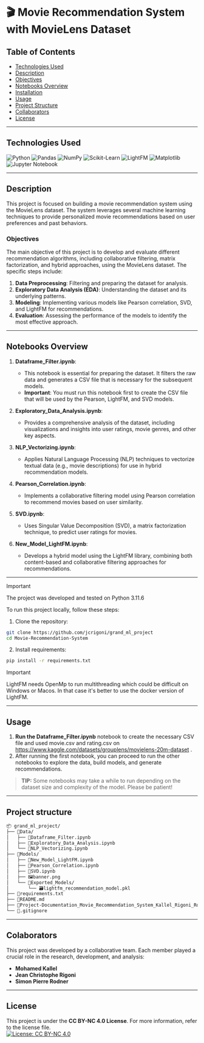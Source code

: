 # 🎬 Movie Recommendation System with MovieLens Dataset


## Table of Contents

-   [Technologies Used](#technologies-used)
-   [Description](#description)
-   [Objectives](#objectives)
-   [Notebooks Overview](#notebooks-overview)
-   [Installation](#installation)
-   [Usage](#usage)
-   [Project Structure](#project-structure)
-   [Collaborators](#collaborators)
-   [License](#license)

---

## Technologies Used

![Python](https://img.shields.io/badge/python-3670A0?style=for-the-badge&logo=python&logoColor=ffdd54) ![Pandas](https://img.shields.io/badge/pandas-%23150458.svg?style=for-the-badge&logo=pandas&logoColor=white) ![NumPy](https://img.shields.io/badge/numpy-%23013243.svg?style=for-the-badge&logo=numpy&logoColor=white) ![Scikit-Learn](https://img.shields.io/badge/scikit--learn-%23F7931E.svg?style=for-the-badge&logo=scikit-learn&logoColor=white) ![LightFM](https://img.shields.io/badge/lightfm-%2300422e.svg?style=for-the-badge&logo=lightfm&logoColor=white) ![Matplotlib](https://img.shields.io/badge/Matplotlib-%23ffffff.svg?style=for-the-badge&logo=Matplotlib&logoColor=black) ![Jupyter Notebook](https://img.shields.io/badge/jupyter-%23FA0F00.svg?style=for-the-badge&logo=jupyter&logoColor=white)

---

## Description
This project is focused on building a movie recommendation system using the MovieLens dataset. The system leverages several machine learning techniques to provide personalized movie recommendations based on user preferences and past behaviors.

### Objectives
The main objective of this project is to develop and evaluate different recommendation algorithms, including collaborative filtering, matrix factorization, and hybrid approaches, using the MovieLens dataset. The specific steps include:

1. **Data Preprocessing**: Filtering and preparing the dataset for analysis.
2. **Exploratory Data Analysis (EDA)**: Understanding the dataset and its underlying patterns.
3. **Modeling**: Implementing various models like Pearson correlation, SVD, and LightFM for recommendations.
4. **Evaluation**: Assessing the performance of the models to identify the most effective approach.

---

## Notebooks Overview

1. **Dataframe_Filter.ipynb**:
   - This notebook is essential for preparing the dataset. It filters the raw data and generates a CSV file that is necessary for the subsequent models.
   - **Important**: You must run this notebook first to create the CSV file that will be used by the Pearson, LightFM, and SVD models.

2. **Exploratory_Data_Analysis.ipynb**:
   - Provides a comprehensive analysis of the dataset, including visualizations and insights into user ratings, movie genres, and other key aspects.

3. **NLP_Vectorizing.ipynb**:
   - Applies Natural Language Processing (NLP) techniques to vectorize textual data (e.g., movie descriptions) for use in hybrid recommendation models.

4. **Pearson_Correlation.ipynb**:
   - Implements a collaborative filtering model using Pearson correlation to recommend movies based on user similarity.

5. **SVD.ipynb**:
   - Uses Singular Value Decomposition (SVD), a matrix factorization technique, to predict user ratings for movies.

6. **New_Model_LightFM.ipynb**:
   - Develops a hybrid model using the LightFM library, combining both content-based and collaborative filtering approaches for recommendations.

---


> [!IMPORTANT]
> The project was developed and tested on Python 3.11.6

To run this project locally, follow these steps:

1. Clone the repository:
```sh
git clone https://github.com/jcrigoni/grand_ml_project
cd Movie-Recommendation-System
```
2. Install requirements:
```sh
pip install -r requirements.txt
```
> [!IMPORTANT]
> LightFM needs OpenMp to run multithreading which could be difficult on Windows or Macos. In that case it's better to use the docker version of LightFM.
---

## Usage 

1. **Run the Dataframe_Filter.ipynb** notebook to create the necessary CSV file and used movie.csv and rating.csv on https://www.kaggle.com/datasets/grouplens/movielens-20m-dataset  .
2. After running the first notebook, you can proceed to run the other notebooks to explore the data, build models, and generate recommendations.

> **TIP:** Some notebooks may take a while to run depending on the dataset size and complexity of the model. Please be patient!
---
## Project structure
```sh
📦 grand_ml_project/
├── 📁Data/
│   ├── 🐍Dataframe_Filter.ipynb
│   ├── 🐍Exploratory_Data_Analysis.ipynb
│   └── 🐍NLP_Vectorizing.ipynb
├── 📁Models/
│   ├── 🐍New_Model_LightFM.ipynb
│   ├── 🐍Pearson_Correlation.ipynb
│   ├── 🐍SVD.ipynb
│   ├── 🖼️banner.png
│   └── 📁Exported_Models/
│       └── 🗃️lightfm_recommendation_model.pkl
├── 📄requirements.txt
├── 📄README.md
├── 📄Project-Documentation_Movie_Recommendation_System_Kallel_Rigoni_Rodner.pdf
└── 📄.gitignore
```
---


## Colaborators

This project was developed by a collaborative team. Each member played a crucial role in the research, development, and analysis:

- **Mohamed Kallel**
- **Jean Christophe Rigoni**
- **Simon Pierre Rodner**
---



## License
This project is under the **CC BY-NC 4.0 License**. For more information, refer to the license file. <br/>
[![License: CC BY-NC 4.0](https://img.shields.io/badge/License-CC%20BY--NC%204.0-lightgrey.svg)](https://creativecommons.org/licenses/by-nc/4.0/)
